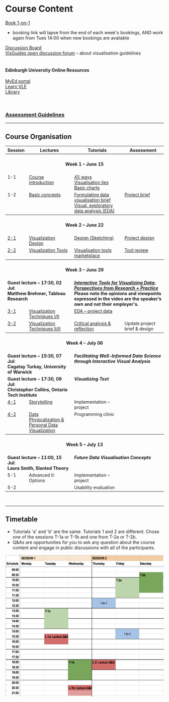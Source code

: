 
# Course Content 

<!--
[Lecture Material](lectures.md)  
[Tutorials](tutorials.md)  
-->

<!-- All lecture, tutorial, and assessment material found **per session** in the table below, clicking the session numbers: e.g., 2-1, 2-2 and so forth. -->

[Book 1-on-1](https://datavisonline.youcanbook.me)  
  * booking link will lapse from the end of each week's bookings, AND work again from Tues 14:00 when new bookings are available
  
[Discussion Board](https://datavisonline.slack.com)  
[VisGuides open discussion forum](https://visguides.org/) &ndash; about visualisation guidelines  
<br />

#### Edinburgh University Online Resources
[MyEd portal](https://www.myed.ed.ac.uk)   
[Learn VLE](https://bit.ly/sfcdv_on_learn) <!-- https://www.learn.ed.ac.uk -->  
[Library](https://discovered.ed.ac.uk)
<p>&nbsp;</p>
<!-- ## Learning Outcomes -->


### [Assessment Guidelines](assessment.md)  
<!-- ### Additional information on [interactive sessions]() -->


***

<a name = "course_organisation"></a>
## Course Organisation

<table>
  <tr>
    <th>Session</th>
    <th>Lectures</th>
    <th>Tutorials</th>
    <th>Assessment</th>
  </tr><tr style = "vertical-align:top;">
    <th colspan = "4"><h4>Week 1 &ndash; June 15</h4></th>
  </tr><tr style = "vertical-align:top;">
    <td>1-1</td>
    <td>
      <a href="lectures.html#1-1">Course introduction</a>
    </td><td>
      <a href="tutorials.html#1-1a">45 ways</a><br/>
      <a href="tutorials.html#1-1b">Visualisation lies</a><br/>
      <a href="tutorials.html#1-1c">Basic charts</a>
    </td><td>
    </td>
  </tr><tr style = "vertical-align:top;">
    <td>1-2</td>
    <td>
      <a href="lectures.html#1-2">Basic concepts</a><br/>
    </td><td>
      <a href="tutorials.html#1-2a">Formulating data visualisation brief</a><br/>
      <a href="tutorials.html#1-2b">Visual, exploratory data analysis (EDA)</a>
    </td><td>
      <a href="assessment.html#1-1">Project brief</a>
    </td>
  
  </tr><tr style = "vertical-align:top;">
    <th colspan = "4"><h4>Week 2 &ndash; June 22</h4></th>
  </tr>
 
  <tr style = "vertical-align:top;">
    <td>
      <a href="session-2-1">2-1</a>
    </td>
    <td>  
      <a href="session-2-1#lecture">Visualization Design</a><br/>
    </td>
    <td>
      <a href="session-2-1#tutorial-design-sketching">Design (Sketching)</a><br/>
    </td>
    <td>
      <a href="session-2-1#assignment">Project design</a>
    </td>
  </tr>

<tr style = "vertical-align:top;">
    <td>
       <a href="session-2-2">2-2</a>
    </td>
    <td>
       <a href="session-2-2#lecture">Visualization Tools</a><br/>
    </td>
    <td>
      <a href="session-2-2#tutorial-tool-marketplace">Visualisation tools marketplace</a><br/>
    </td><td>
     <a href="session-2-2#assignment">Tool review</a>
    </td>
  </tr><tr style = "vertical-align:top;">
    <th colspan = "4"><h4>Week 3 &ndash; June 29</h4></th>
  </tr><tr style = "vertical-align:top;">
    <td colspan = "2"><b>Guest lecture &ndash; 17:30, 02 Jul:<br />Matthew Brehmer, Tableau Research</b></td>
    <td colspan = "2">
      <a href="https://drive.google.com/file/d/1fXHljzLam_saVgDe2KrJbL02UC-9VP1w/view?usp=sharing"><b><i>Interactive Tools for Visualizing Data: Perspectives from Research + Practice</i></b></a><br />
     <b>Please note the opinions and viewpoints expressed in the video are the speaker’s own and not their employer's.</b>
    </td>
  </tr><tr style = "vertical-align:top;">
    <td><a href="session-3-1">3-1</a></td>
    <td style = "vertical-align:top;">
      <a href="session-3-1#lecture">Visualization Techniques I/II</a><br/>
    </td><td>
      <a href="session-3-1#tutorial-eda-project-data">EDA &ndash; project data</a><br/>
    </td><td>
    </td>
  </tr><tr style = "vertical-align:top;">
    <td><a href="session-3-2">3-2</a></td>
    <td style = "vertical-align:top;">
      <a href="session-3-2#lecture">Visualization Techniques II/II</a><br/>
    </td><td>
      <a href="session-3-2#tutorial-critical-analysis">Critical analysis &amp; reflection</a>
    </td><td>
      <!-- a href="assessment.html#3-1" -->Update project brief &amp; design<!-- /a -->
    </td>
  </tr><tr style = "vertical-align:top;">
    <th colspan = "4"><h4>Week 4 &ndash; July 06</h4></th>
  </tr><tr style = "vertical-align:top;">
    <td colspan = "2"><b>Guest lecture &ndash; 15:30, 07 Jul:<br />Cagatay Turkay, University of Warwick</b></td>
    <td colspan = "2">
      <b><i>Facilitating Well-Informed Data Science through Interactive Visual Analysis</i></b>
    </td>
  </tr><tr style = "vertical-align:top;">
    <td colspan = "2"><b>Guest lecture &ndash; 17:30, 09 Jul:<br />Christopher Collins, Ontario Tech Institute</b></td>
    <td colspan = "2">
      <b><i>Visualizing Text</i></b>
    </td>
  </tr><tr style = "vertical-align:top;">
    <td><a href="session-4-1">4-1</a></td>
    <td>
      <a href="session-4-1#lecture">Storytelling</a>
    </td><td>
      <!-- a href="tutorials.html#4-1" -->Implementation &ndash; project<!-- /a -->
    </td><td>
    </td>
  </tr><tr style = "vertical-align:top;">
    <td><a href="session-4-2">4-2</a></td>
     <td>
      <a href="session-4-2#lecture">Data Physicalization & Personal Data Visualization</a>
    </td><td>
      <!-- a href="session-4-2#d3-intro-tutorial" -->Programming clinic<!-- /a -->
    </td><td>
    </td>
  </tr><tr style = "vertical-align:top;">
  <th colspan = "4"><h4>Week 5 &ndash; July 13</h4></th>
  </tr><tr style = "vertical-align:top;">
    <td colspan = "2"><b>Guest lecture &ndash; 11:00, 15 Jul:<br />Laura Smith, Slanted Theory</b></td>
    <td colspan = "2">
      <b><i>Future Data Visualisation Concepts</i></b>
    </td>
  </tr><tr style = "vertical-align:top;">
    <td>5-1</td>
    <td rowspan = "2" style = "vertical-align:top;">
      <!-- a href="lectures.html#5-1" -->Advanced II: Options<!-- /a --><br/>
    </td><td>
      <!-- a href="tutorials.html#5-1" -->Implementation &ndash; project<!-- /a -->
    </td><td>
    </td>
  </tr><tr style = "vertical-align:top;">
    <td>5-2</td>
    <td>
      <!-- a href="session-5-2#usability-evaluation" -->Usability evaluation<!-- /a -->
    </td><td>
    </td>
  </tr>
</table>

<p>&nbsp;</p>

***

<a name = "timetable"></a>
## Timetable

* Tutorials 'a' and 'b' are the same. Tutorials 1 and 2 are different. Chose one of the sessions T-1a or T-1b and one from T-2a or T-2b.
* Q&As are opportunities for you to ask any question about the course content and engage in public discussions with all of the participants. 

<!-- ![timetable](../images/pilot_week_timetable.png) -->
<img src = "../images/timetable-interactive_sessions.png" alt = "Timetable &ndash; Interactive Sessions" height = "450" />

